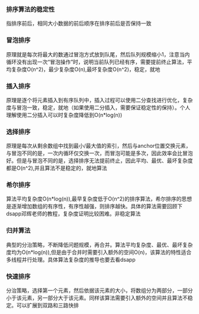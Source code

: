 ### 排序算法的稳定性
指排序前后，相同大小数据的前后顺序在排序前后是否保持一致

### 冒泡排序
原理就是每次将最大的数通过冒泡方式放到队尾，然后队列规模缩小1，注意当内循环没有出现一次“冒泡操作”时，说明当前队列已经有序，需要提前终止算法，平均复杂度O(n^2)，最少复杂度O(n),最坏复杂度O(n^2)，稳定，就地

### 插入排序
原理是逐个将元素插入到有序队列中，插入过程可以使用二分查找进行优化，复杂度与冒泡一致，稳定，就地（如果使用二分插入，需要保证稳定性的保持）。个人理解使用二分插入可以时复杂度降低到O(n*log(n))

### 选择排序
原理是每次从剩余数组中找到最小/最大值的索引，然后与anchor位置交换元素，与冒泡不同的是，一次内循环仅交换一次，而冒泡可能是多次，因此效率会比冒泡好。但是与冒泡不同的是，选择排序无法提前终止，因此平均、最优、最坏复杂度都是O(n^2),并且算法不是稳定的，就地算法

### 希尔排序
算法平均复杂度O(n*log(n)),最早复杂度低于O(n^2)的排序算法，希尔排序的思想是逐渐增加数组的有序性，有序性越强，则排序越快。具体的算法需要回顾下dsapp邓辉老师的教程，复杂度证明比较困难。非稳定算法

### 归并算法
典型的分治策略，不断降低问题规模，再合并。算法平均复杂度、最优、最坏复杂度均为O(n*log(n)),但是由于合并时需要引入额外的空间O(n)，该算法的特性适合多线程并行处理。具体算法复杂度的推导也要去看dsapp

### 快速排序
分治策略，选择第一个元素，然后依据该元素的大小，将数组分为两部分，一部分小于该元素，另一部分大于该元素。同样该算法需要引入额外的空间并且算法不稳定。可以扩展到双路和三路快排


